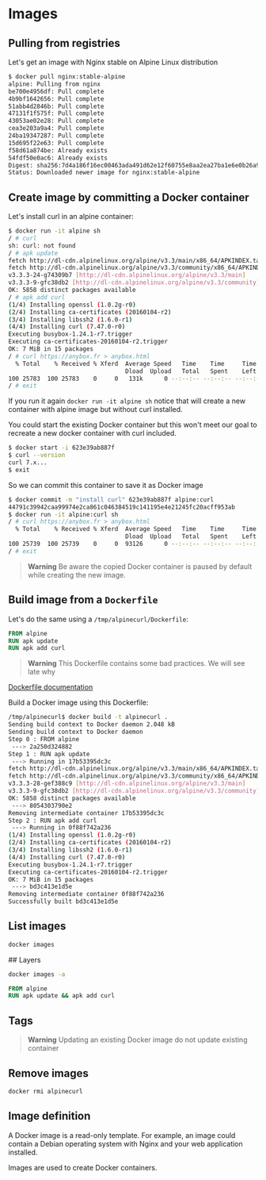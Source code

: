 # Images

## Pulling from registries

Let's get an image with Nginx stable on Alpine Linux distribution

```bash
$ docker pull nginx:stable-alpine
alpine: Pulling from nginx
be700e4956df: Pull complete 
4b9bf1642656: Pull complete 
51abb4d2846b: Pull complete 
47131f1f575f: Pull complete 
43053ae02e28: Pull complete 
cea3e203a9a4: Pull complete 
24ba19347287: Pull complete 
15d695f22e63: Pull complete 
f58d61a874be: Already exists 
54fdf50e0ac6: Already exists 
Digest: sha256:7d4a186f16ec00463ada491d62e12f60755e8aa2ea27ba1e6e0b26a9034347f6
Status: Downloaded newer image for nginx:stable-alpine
```

## Create image by committing a Docker container
 
Let's install curl in an alpine container:

```bash
$ docker run -it alpine sh
/ # curl
sh: curl: not found
/ # apk update
fetch http://dl-cdn.alpinelinux.org/alpine/v3.3/main/x86_64/APKINDEX.tar.gz
fetch http://dl-cdn.alpinelinux.org/alpine/v3.3/community/x86_64/APKINDEX.tar.gz
v3.3.3-24-g74309b7 [http://dl-cdn.alpinelinux.org/alpine/v3.3/main]
v3.3.3-9-gfc38db2 [http://dl-cdn.alpinelinux.org/alpine/v3.3/community]
OK: 5858 distinct packages available
/ # apk add curl
(1/4) Installing openssl (1.0.2g-r0)
(2/4) Installing ca-certificates (20160104-r2)
(3/4) Installing libssh2 (1.6.0-r1)
(4/4) Installing curl (7.47.0-r0)
Executing busybox-1.24.1-r7.trigger
Executing ca-certificates-20160104-r2.trigger
OK: 7 MiB in 15 packages
/ # curl https://anybox.fr > anybox.html
  % Total    % Received % Xferd  Average Speed   Time    Time     Time  Current
                                 Dload  Upload   Total   Spent    Left  Speed
100 25783  100 25783    0     0   131k      0 --:--:-- --:--:-- --:--:--  159k
/ # exit
```

If you run it again ``docker run -it alpine sh`` notice that will create a new
container with alpine image but without curl installed.

You could start the existing Docker container but this won't meet our goal to
recreate a new docker container with curl included.

```bash
$ docker start -i 623e39ab887f
$ curl --version
curl 7.x...
$ exit
```

So we can commit this container to save it as Docker image

```bash
$ docker commit -m "install curl" 623e39ab887f alpine:curl
44791c39942caa99974e2ca861c046384519c141195e4e21245fc20acff953ab
$ docker run -it alpine:curl sh
/ # curl https://anybox.fr > anybox.html
  % Total    % Received % Xferd  Average Speed   Time    Time     Time  Current
                                 Dload  Upload   Total   Spent    Left  Speed
100 25739  100 25739    0     0  93126      0 --:--:-- --:--:-- --:--:--  103k
/ # exit
```

> **Warning** Be aware the copied Docker container is paused by default while
> creating the new image.


## Build image from a ``Dockerfile``

Let's do the same using a ``/tmp/alpinecurl/Dockerfile``:

```Dockerfile
FROM alpine
RUN apk update 
RUN apk add curl
```

> **Warning** This Dockerfile contains some bad practices. We will see late why


[Dockerfile documentation](https://docs.docker.com/engine/reference/builder/
"RTFM")

Build a Docker image using this Dockerfile:

```bash
/tmp/alpinecurl$ docker build -t alpinecurl .
Sending build context to Docker daemon 2.048 kB
Sending build context to Docker daemon 
Step 0 : FROM alpine
 ---> 2a250d324882
Step 1 : RUN apk update
 ---> Running in 17b53395dc3c
fetch http://dl-cdn.alpinelinux.org/alpine/v3.3/main/x86_64/APKINDEX.tar.gz
fetch http://dl-cdn.alpinelinux.org/alpine/v3.3/community/x86_64/APKINDEX.tar.gz
v3.3.3-28-gef388c9 [http://dl-cdn.alpinelinux.org/alpine/v3.3/main]
v3.3.3-9-gfc38db2 [http://dl-cdn.alpinelinux.org/alpine/v3.3/community]
OK: 5858 distinct packages available
 ---> 8054303790e2
Removing intermediate container 17b53395dc3c
Step 2 : RUN apk add curl
 ---> Running in 0f88f742a236
(1/4) Installing openssl (1.0.2g-r0)
(2/4) Installing ca-certificates (20160104-r2)
(3/4) Installing libssh2 (1.6.0-r1)
(4/4) Installing curl (7.47.0-r0)
Executing busybox-1.24.1-r7.trigger
Executing ca-certificates-20160104-r2.trigger
OK: 7 MiB in 15 packages
 ---> bd3c413e1d5e
Removing intermediate container 0f88f742a236
Successfully built bd3c413e1d5e
```


## List images

```bash
docker images
```

## Layers


```bash
docker images -a
```

```Dockerfile
FROM alpine
RUN apk update && apk add curl
```

## Tags

> **Warning** Updating an existing Docker image do not update existing container 

## Remove images

```bash
docker rmi alpinecurl
```


## Image definition

A Docker image is a read-only template. For example, an image could contain a
Debian operating system with Nginx and your web application installed.

Images are used to create Docker containers.
